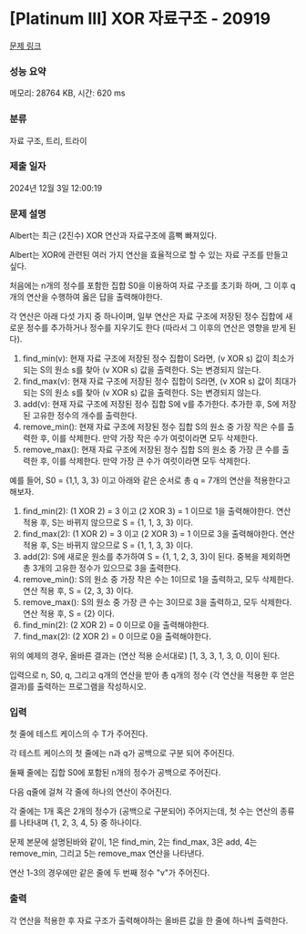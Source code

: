 # [Platinum III] XOR 자료구조 - 20919 

[문제 링크](https://www.acmicpc.net/problem/20919) 

### 성능 요약

메모리: 28764 KB, 시간: 620 ms

### 분류

자료 구조, 트리, 트라이

### 제출 일자

2024년 12월 3일 12:00:19

### 문제 설명

<p>Albert는 최근 (2진수) XOR 연산과 자료구조에 흠뻑 빠져있다.</p>

<p>Albert는 XOR에 관련된 여러 가지 연산을 효율적으로 할 수 있는 자료 구조를 만들고 싶다. </p>

<p>처음에는 n개의 정수를 포함한 집합 S0을 이용하여 자료 구조를 초기화 하며, 그 이후 q개의 연산을 수행하여 옳은 답을 출력해야한다.</p>

<p>각 연산은 아래 다섯 가지 중 하나이며, 일부 연산은 자료 구조에 저장된 정수 집합에 새로운 정수를 추가하거나 정수를 지우기도 한다 (따라서 그 이후의 연산은 영향을 받게 된다).</p>

<ol>
	<li>find_min(v): 현재 자료 구조에 저장된 정수 집합이 S라면, (v XOR s) 값이 최소가 되는 S의 원소 s를 찾아 (v XOR s) 값을 출력한다. S는 변경되지 않는다.</li>
	<li>find_max(v): 현재 자료 구조에 저장된 정수 집합이 S라면, (v XOR s) 값이 최대가 되는 S의 원소 s를 찾아 (v XOR s) 값을 출력한다. S는 변경되지 않는다.</li>
	<li>add(v): 현재 자료 구조에 저장된 정수 집합 S에 v를 추가한다. 추가한 후, S에 저장된 고유한 정수의 개수를 출력한다.</li>
	<li>remove_min(): 현재 자료 구조에 저장된 정수 집합 S의 원소 중 가장 작은 수를 출력한 후, 이를 삭제한다. 만약 가장 작은 수가 여럿이라면 모두 삭제한다.</li>
	<li>remove_max(): 현재 자료 구조에 저장된 정수 집합 S의 원소 중 가장 큰 수를 출력한 후, 이를 삭제한다. 만약 가장 큰 수가 여럿이라면 모두 삭제한다.</li>
</ol>

<p>예를 들어, S0 = {1,1, 3, 3} 이고 아래와 같은 순서로 총 q = 7개의 연산을 적용한다고 해보자.</p>

<ol>
	<li>find_min(2): (1 XOR 2) = 3 이고 (2 XOR 3) = 1 이므로 1을 출력해야한다. 연산 적용 후, S는 바뀌지 않으므로 S = {1, 1, 3, 3} 이다.</li>
	<li>find_max(2): (1 XOR 2) = 3 이고 (2 XOR 3) = 1 이므로 3을 출력해야한다. 연산 적용 후, S는 바뀌지 않으므로 S = {1, 1, 3, 3} 이다.</li>
	<li>add(2): S에 새로운 원소를 추가하여 S = {1, 1, 2, 3, 3}이 된다. 중복을 제외하면 총 3개의 고유한 정수가 있으므로 3을 출력한다.</li>
	<li>remove_min(): S의 원소 중 가장 작은 수는 1이므로 1을 출력하고, 모두 삭제한다. 연산 적용 후, S = {2, 3, 3} 이다.</li>
	<li>remove_max(): S의 원소 중 가장 큰 수는 3이므로 3을 출력하고, 모두 삭제한다. 연산 적용 후, S = {2} 이다.</li>
	<li>find_min(2): (2 XOR 2) = 0 이므로 0을 출력해야한다.</li>
	<li>find_max(2): (2 XOR 2) = 0 이므로 0을 출력해야한다.</li>
</ol>

<p>위의 예제의 경우, 올바른 결과는 (연산 적용 순서대로) [1, 3, 3, 1, 3, 0, 0]이 된다.</p>

<p>입력으로 n, S0, q, 그리고 q개의 연산을 받아 총 q개의 정수 (각 연산을 적용한 후 얻은 결과)를 출력하는 프로그램을 작성하시오.</p>

### 입력 

 <p>첫 줄에 테스트 케이스의 수 T가 주어진다.</p>

<p>각 테스트 케이스의 첫 줄에는 n과 q가 공백으로 구분 되어 주어진다.</p>

<p>둘째 줄에는 집합 S0에 포함된 n개의 정수가 공백으로 주어진다.</p>

<p>다음 q줄에 걸쳐 각 줄에 하나의 연산이 주어진다.</p>

<p>각 줄에는 1개 혹은 2개의 정수가 (공백으로 구분되어) 주어지는데, 첫 수는 연산의 종류를 나타내며 {1, 2, 3, 4, 5} 중 하나이다.</p>

<p>문제 본문에 설명된바와 같이, 1은 find_min, 2는 find_max, 3은 add, 4는 remove_min, 그리고 5는 remove_max 연산을 나타낸다.</p>

<p>연산 1-3의 경우에만 같은 줄에 두 번째 정수 "v"가 주어진다.</p>

### 출력 

 <p>각 연산을 적용한 후 자료 구조가 출력해야하는 올바른 값을 한 줄에 하나씩 출력한다.</p>

